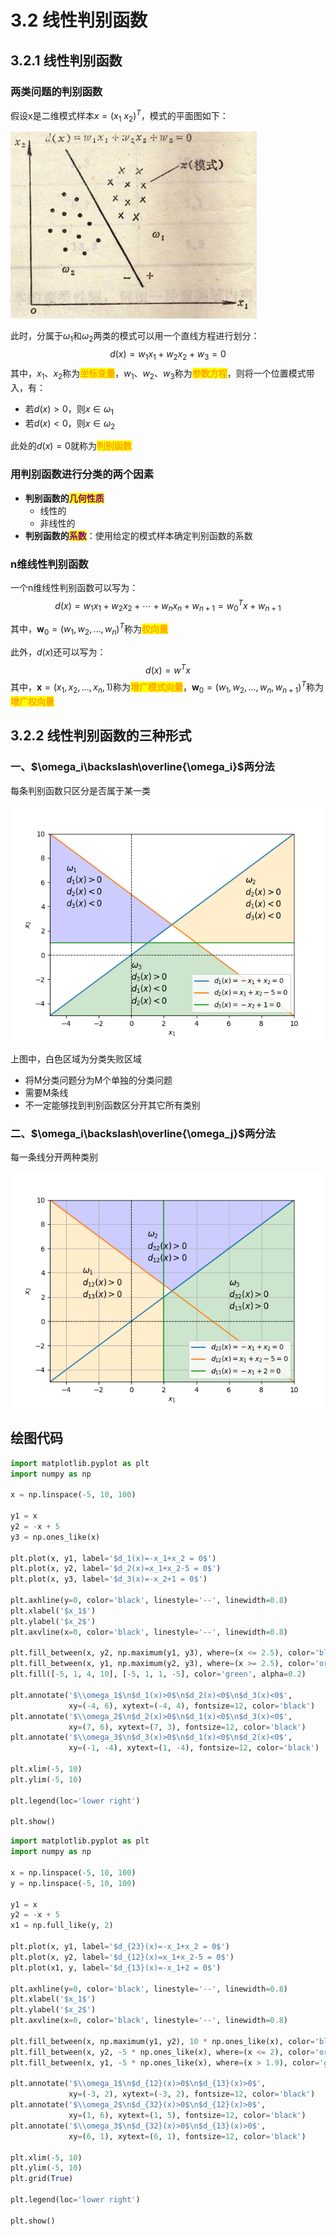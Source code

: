 # 3.2 线性判别函数

## 3.2.1 线性判别函数

### 两类问题的判别函数

假设x是二维模式样本$x=(x_1\ x_2)^T$，模式的平面图如下：

![img](../.gitbook/assets/3.2.1.jpg)

此时，分属于$\omega_1$和$\omega_2$两类的模式可以用一个直线方程进行划分：
$$
d(x) = w_1x_1 + w_2x_2 + w_3 = 0
$$
其中，$x_1$、$x_2$称为<mark style="color:orange;">**坐标变量**</mark>，$w_1$、$w_2$、$w_3$称为<mark style="color:orange;">**参数方程**</mark>，则将一个位置模式带入，有：

- 若$d(x)>0$，则$x\in \omega_1$
- 若$d(x)<0$，则$x\in \omega_2$

此处的$d(x)=0$就称为<mark style="color:orange;">**判别函数**</mark>



### 用判别函数进行分类的两个因素

- **判别函数的<mark style="color:purple;">几何性质</mark>**
  - 线性的
  - 非线性的
- **判别函数的<mark style="color:purple;">系数</mark>**：使用给定的模式样本确定判别函数的系数





### n维线性判别函数

一个n维线性判别函数可以写为：
$$
d(x)=w_1x_1 + w_2x_2 + \cdots + w_nx_n + w_{n+1} = w_0^Tx + w_{n+1}
$$


其中，$\boldsymbol{w}_0=(w_1,w_2,\dots,w_n)^T$称为<mark style="color:orange;">**权向量**</mark>

此外，$d(x)$还可以写为：
$$
d(x)=w^Tx
$$
其中，$\boldsymbol{x}=(x_1,x_2,\dots,x_n,1)$称为<mark style="color:orange;">**增广模式向量**</mark>，$\boldsymbol{w}_0=(w_1,w_2,\dots,w_n,w_{n+1})^T$称为<mark style="color:orange;">**增广权向量**</mark>



## 3.2.2 线性判别函数的三种形式

### 一、$\omega_i\backslash\overline{\omega_i}$两分法

每条判别函数只区分是否属于某一类

![image-20230928113317386](../.gitbook/assets/3.2.2.png)

上图中，白色区域为分类失败区域

- 将M分类问题分为M个单独的分类问题
- 需要M条线
- 不一定能够找到判别函数区分开其它所有类别



### 二、$\omega_i\backslash\overline{\omega_j}$两分法

每一条线分开两种类别

![image-20230928134949845](../.gitbook/assets/3.2.3.png)



## 绘图代码

```python
import matplotlib.pyplot as plt
import numpy as np

x = np.linspace(-5, 10, 100)

y1 = x
y2 = -x + 5
y3 = np.ones_like(x)

plt.plot(x, y1, label='$d_1(x)=-x_1+x_2 = 0$')
plt.plot(x, y2, label='$d_2(x)=x_1+x_2-5 = 0$')
plt.plot(x, y3, label='$d_3(x)=-x_2+1 = 0$')

plt.axhline(y=0, color='black', linestyle='--', linewidth=0.8)
plt.xlabel('$x_1$')
plt.ylabel('$x_2$')
plt.axvline(x=0, color='black', linestyle='--', linewidth=0.8)

plt.fill_between(x, y2, np.maximum(y1, y3), where=(x <= 2.5), color='blue', alpha=0.2)
plt.fill_between(x, y1, np.maximum(y2, y3), where=(x >= 2.5), color='orange', alpha=0.2)
plt.fill([-5, 1, 4, 10], [-5, 1, 1, -5], color='green', alpha=0.2)

plt.annotate('$\\omega_1$\n$d_1(x)>0$\n$d_2(x)<0$\n$d_3(x)<0$',
             xy=(-4, 6), xytext=(-4, 4), fontsize=12, color='black')
plt.annotate('$\\omega_2$\n$d_2(x)>0$\n$d_1(x)<0$\n$d_3(x)<0$',
             xy=(7, 6), xytext=(7, 3), fontsize=12, color='black')
plt.annotate('$\\omega_3$\n$d_3(x)>0$\n$d_1(x)<0$\n$d_2(x)<0$',
             xy=(-1, -4), xytext=(1, -4), fontsize=12, color='black')

plt.xlim(-5, 10)
plt.ylim(-5, 10)

plt.legend(loc='lower right')

plt.show()
```



```python
import matplotlib.pyplot as plt
import numpy as np

x = np.linspace(-5, 10, 100)
y = np.linspace(-5, 10, 100)

y1 = x
y2 = -x + 5
x1 = np.full_like(y, 2)

plt.plot(x, y1, label='$d_{23}(x)=-x_1+x_2 = 0$')
plt.plot(x, y2, label='$d_{12}(x)=x_1+x_2-5 = 0$')
plt.plot(x1, y, label='$d_{13}(x)=-x_1+2 = 0$')

plt.axhline(y=0, color='black', linestyle='--', linewidth=0.8)
plt.xlabel('$x_1$')
plt.ylabel('$x_2$')
plt.axvline(x=0, color='black', linestyle='--', linewidth=0.8)

plt.fill_between(x, np.maximum(y1, y2), 10 * np.ones_like(x), color='blue', alpha=0.2)
plt.fill_between(x, y2, -5 * np.ones_like(x), where=(x <= 2), color='orange', alpha=0.2)
plt.fill_between(x, y1, -5 * np.ones_like(x), where=(x > 1.9), color='green', alpha=0.2)

plt.annotate('$\\omega_1$\n$d_{12}(x)>0$\n$d_{13}(x)>0$',
             xy=(-3, 2), xytext=(-3, 2), fontsize=12, color='black')
plt.annotate('$\\omega_2$\n$d_{32}(x)>0$\n$d_{12}(x)>0$',
             xy=(1, 6), xytext=(1, 5), fontsize=12, color='black')
plt.annotate('$\\omega_3$\n$d_{32}(x)>0$\n$d_{13}(x)>0$',
             xy=(6, 1), xytext=(6, 1), fontsize=12, color='black')

plt.xlim(-5, 10)
plt.ylim(-5, 10)
plt.grid(True)

plt.legend(loc='lower right')

plt.show()
```

